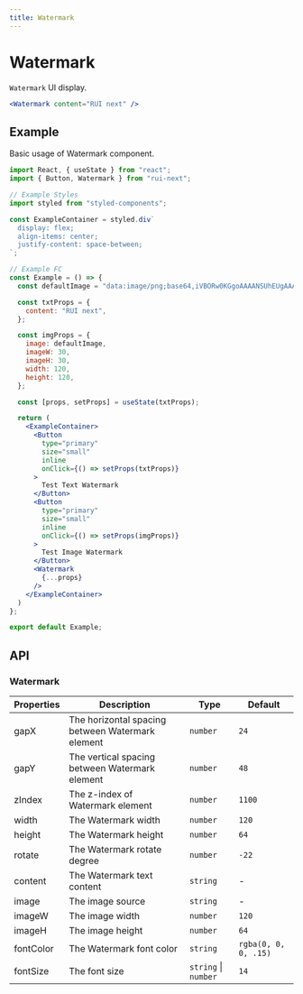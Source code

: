 ```yaml
---
title: Watermark
---
```


# Watermark

`Watermark` UI display.

```jsx
<Watermark content="RUI next" />
```

## Example

Basic usage of Watermark component.

```jsx live=local
import React, { useState } from "react";
import { Button, Watermark } from "rui-next";

// Example Styles
import styled from "styled-components";

const ExampleContainer = styled.div`
  display: flex;
  align-items: center;
  justify-content: space-between;
`;

// Example FC
const Example = () => {
  const defaultImage = "data:image/png;base64,iVBORw0KGgoAAAANSUhEUgAAAB4AAAAeCAIAAAC0Ujn1AAAACXBIWXMAAAsSAAALEgHS3X78AAABDklEQVR4nGP4dfz4OyOj12xsrxgY8KBbfBKB7U88+z4QRL4TP+Yu+Xz92R+GdwYG+A2FoKesHFmF+4kxGoKyF39meMXKSozRrxgYukN6iTfaZ8IHogyFoP1qjsQb7dlHitFP2Dh9u17SxOhXDAz5uTtoZfRU73paGb1Dx9uz7/2o0RQZ/R8bgJsI5yIbDRFEZiMDAkbDTSdoNFYRdHdhunTQG012WJNmNFYfUBogNHE11oCmidGYInCjMc0lOYVgtQ+Xe9Fkh3QZMvBGz3UuItJcko2uSF1FE6NfMjIFtT0mxWiimzinZAyIN9dnwgdiG2avGBime1YTb3T24s8MRDYnnzGzFuRsI8ZQeHMSAOD2kiUX84lOAAAAAElFTkSuQmCC";

  const txtProps = {
    content: "RUI next",
  };

  const imgProps = {
    image: defaultImage,
    imageW: 30,
    imageH: 30,
    width: 120,
    height: 120,
  };

  const [props, setProps] = useState(txtProps);

  return (
    <ExampleContainer>
      <Button
        type="primary"
        size="small"
        inline
        onClick={() => setProps(txtProps)}
      >
        Test Text Watermark
      </Button>
      <Button
        type="primary"
        size="small"
        inline
        onClick={() => setProps(imgProps)}
      >
        Test Image Watermark
      </Button>
      <Watermark
        {...props}
      />
    </ExampleContainer>
  )
};

export default Example;
```

## API

### Watermark

Properties | Description | Type | Default
------------|------------|------|--------
| gapX      | The horizontal spacing between Watermark element | `number` | `24` |
| gapY      | The vertical spacing between Watermark element | `number` | `48` |
| zIndex    | The z-index of Watermark element | `number` | `1100` |
| width     | The Watermark width | `number` | `120` |
| height    | The Watermark height | `number` | `64` |
| rotate    | The Watermark rotate degree | `number` | `-22` |
| content   | The Watermark text content | `string` | - |
| image     | The image source | `string` | - |
| imageW    | The image width | `number` | `120` |
| imageH    | The image height | `number` | `64` |
| fontColor | The Watermark font color | `string` | `rgba(0, 0, 0, .15)` |
| fontSize  | The font size | `string` \| `number` | `14` |

